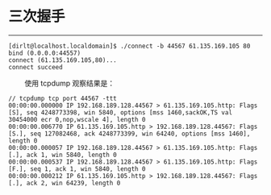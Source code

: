 # 三次握手
***

    [dirlt@localhost.localdomain]$ ./connect -b 44567 61.135.169.105 80
    bind (0.0.0.0:44557)
    connect (61.135.169.105,80)...
    connect succeed

&emsp;&emsp;
使用 tcpdump 观察结果是：

    // tcpdump tcp port 44567 -ttt
    00:00:00.000000 IP 192.168.189.128.44567 > 61.135.169.105.http: Flags [S], seq 4248773398, win 5840, options [mss 1460,sackOK,TS val 30454000 ecr 0,nop,wscale 4], length 0
    00:00:00.006770 IP 61.135.169.105.http > 192.168.189.128.44567: Flags [S.], seq 127082468, ack 4248773399, win 64240, options [mss 1460], length 0
    00:00:00.000057 IP 192.168.189.128.44567 > 61.135.169.105.http: Flags [.], ack 1, win 5840, length 0
    00:00:00.000537 IP 192.168.189.128.44567 > 61.135.169.105.http: Flags [F.], seq 1, ack 1, win 5840, length 0
    00:00:00.000212 IP 61.135.169.105.http > 192.168.189.128.44567: Flags [.], ack 2, win 64239, length 0